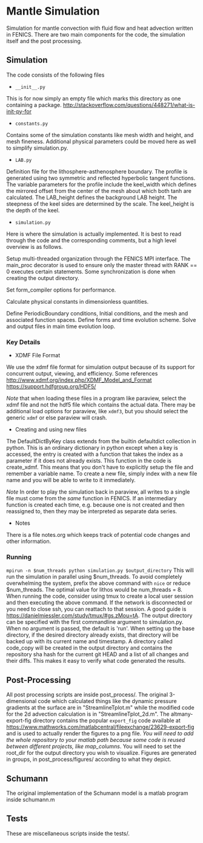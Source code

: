 # Mantle Simulation
Simulation for mantle convection with fluid flow and heat advection written in
FENICS. There are two main components for the code, the simulation itself and
the post processing.

## Simulation
The code consists of the following files

* `__init__.py`

This is for now simply an empty file which marks this directory as one
containing a package.
http://stackoverflow.com/questions/448271/what-is-init-py-for

* `constants.py`

Contains some of the simulation constants like mesh width and height, and mesh
fineness. Additional physical parameters could be moved here as well to simplify
simulation.py.

* `LAB.py`

Definition file for the lithosphere-asthenosphere boundary. The profile is
generated using two symmetric and reflected hyperbolic tangent functions. The
variable parameters for the profile include the keel_width which defines the
mirrored offset from the center of the mesh about which both tanh are
calculated. The LAB_height defines the background LAB height. The steepness of
the keel sides are determined by the scale. The keel_height is the depth of the
keel.

* `simulation.py`

Here is where the simulation is actually implemented. It is best to read through
the code and the corresponding comments, but a high level overview is as follows.

Setup multi-threaded organization through the FENICS MPI interface. The
main_proc decorator is used to ensure only the master thread with RANK == 0
executes certain statements. Some synchronization is done when creating the
output directory.

Set form_compiler options for performance.

Calculate physical constants in dimensionless quantities.

Define PeriodicBoundary conditions, Initial conditions, and the mesh and
associated function spaces. Define forms and time evolution scheme. Solve
and output files in main time evolution loop.


### Key Details
* XDMF File Format

We use the xdmf file format for simulation output because of its support for
concurrent output, viewing, and efficiency. Some references
http://www.xdmf.org/index.php/XDMF_Model_and_Format
https://support.hdfgroup.org/HDF5/

*Note* that when loading these files in a program like paraview, select the xdmf
file and not the hdf5 file which contains the actual data. There may be
additional load options for paraview, like `xdmf3`, but you should select the
generic `xdmf` or else paraview will crash.

* Creating and using new files

The DefaultDictByKey class extends from the builtin defaultdict collection in
python. This is an ordinary dictionary in python except when a key is accessed,
the entry is created with a function that takes the index as a parameter if it
does not already exists. This function in the code is create_xdmf. This means
that you don't have to explicitly setup the file and remember a variable name.
To create a new file, simply index with a new file name and you will be able to
write to it immediately.

*Note* In order to play the simulation back in paraview, all writes to a
single file must come from the *same* function in FENICS. If an intermediary
function is created each time, e.g. because one is not created and then
reassigned to, then they may be interpreted as separate data series.

* Notes

There is a file notes.org which keeps track of potential code changes and other
information.

### Running
```mpirun -n $num_threads python simulation.py $output_directory``` This will
run the simulation in parallel using $num_threads. To avoid completely
overwhelming the system, prefix the above command with `nice` or reduce
$num_threads. The optimal value for lithos would be num_threads = 8. When
running the code, consider using tmux to create a local user session and then
executing the above command. If the network is disconnected or you need to close
ssh, you can reattach to that session. A good guide is
https://danielmiessler.com/study/tmux/#gs.zMou=tA. The output directory can be
specified with the first commandline argument to simulation.py. When no argument
is passed, the default is 'run'. When setting up the base directory, if the
desired directory already exists, that directory will be backed up with its
current name and timestamp. A directory called code_copy will be created in the
output directory and contains the repository sha hash for the current git HEAD
and a list of all changes and their diffs. This makes it easy to verify what
code generated the results.


## Post-Processing
All post processing scripts are inside post_process/. The original 3-dimensional
code which calculated things like the dynamic pressure gradients at the surface
are in "StreamlineTplot.m" while the modified code for the 2d advection
calculation is in "StreamlineTplot_2d.m". The altmany-export-fig directory
contains the popular `export_fig` code available at
https://www.mathworks.com/matlabcentral/fileexchange/23629-export-fig and is
used to actually render the figures to a png file. *You will need to add the
whole repository to your matlab path because some code is reused between
different projects, like map_columns*. You will need to set the root_dir for the
output directory you wish to visualize. Figures are generated in groups, in
post_process/figures/ according to what they depict.

## Schumann
The original implementation of the Schumann model is a matlab program inside schumann.m

## Tests
These are miscellaneous scripts inside the tests/.


